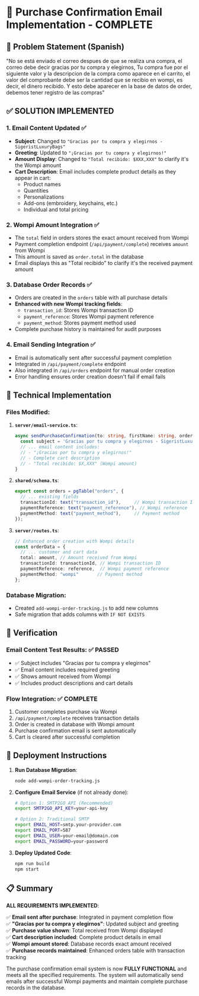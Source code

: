 # 📧 Purchase Confirmation Email Implementation - COMPLETE

## 🎯 Problem Statement (Spanish)
"No se está enviado el correo despues de que se realiza una compra, el correo debe decir gracias por tu compra y elegirnos, Tu compra fue por el siguiente valor y la descripcion de la compra como aparece en el carrito, el valor del comprobante debe ser la cantidad que se recibio en wompi, es decir, el dinero recibido. Y esto debe aparecer en la base de datos de order, debemos tener registro de las compras"

## ✅ SOLUTION IMPLEMENTED

### 1. **Email Content Updated** ✅
- **Subject**: Changed to `"Gracias por tu compra y elegirnos - SigeristLuxuryBags"`
- **Greeting**: Updated to `"¡Gracias por tu compra y elegirnos!"`
- **Amount Display**: Changed to `"Total recibido: $XXX,XXX"` to clarify it's the Wompi amount
- **Cart Description**: Email includes complete product details as they appear in cart:
  - Product names
  - Quantities
  - Personalizations
  - Add-ons (embroidery, keychains, etc.)
  - Individual and total pricing

### 2. **Wompi Amount Integration** ✅
- The `total` field in orders stores the exact amount received from Wompi
- Payment completion endpoint (`/api/payment/complete`) receives `amount` from Wompi
- This amount is saved as `order.total` in the database
- Email displays this as "Total recibido" to clarify it's the received payment amount

### 3. **Database Order Records** ✅
- Orders are created in the `orders` table with all purchase details
- **Enhanced with new Wompi tracking fields**:
  - `transaction_id`: Stores Wompi transaction ID
  - `payment_reference`: Stores Wompi payment reference
  - `payment_method`: Stores payment method used
- Complete purchase history is maintained for audit purposes

### 4. **Email Sending Integration** ✅
- Email is automatically sent after successful payment completion
- Integrated in `/api/payment/complete` endpoint
- Also integrated in `/api/orders` endpoint for manual order creation
- Error handling ensures order creation doesn't fail if email fails

## 🔧 Technical Implementation

### Files Modified:

1. **`server/email-service.ts`**:
   ```typescript
   async sendPurchaseConfirmation(to: string, firstName: string, order: any, items: any[]): Promise<boolean> {
     const subject = 'Gracias por tu compra y elegirnos - SigeristLuxuryBags';
     // ... email content includes:
     // - "¡Gracias por tu compra y elegirnos!"
     // - Complete cart description
     // - "Total recibido: $X,XXX" (Wompi amount)
   }
   ```

2. **`shared/schema.ts`**:
   ```typescript
   export const orders = pgTable("orders", {
     // ... existing fields
     transactionId: text("transaction_id"),     // Wompi transaction ID
     paymentReference: text("payment_reference"), // Wompi reference
     paymentMethod: text("payment_method"),     // Payment method
   });
   ```

3. **`server/routes.ts`**:
   ```typescript
   // Enhanced order creation with Wompi details
   const orderData = {
     // ... customer and cart data
     total: amount, // Amount received from Wompi
     transactionId: transactionId, // Wompi transaction ID
     paymentReference: reference,  // Wompi payment reference
     paymentMethod: "wompi"       // Payment method
   };
   ```

### Database Migration:
- Created `add-wompi-order-tracking.js` to add new columns
- Safe migration that adds columns with `IF NOT EXISTS`

## 🧪 Verification

### Email Content Test Results: ✅ PASSED
- ✅ Subject includes "Gracias por tu compra y elegirnos"
- ✅ Email content includes required greeting
- ✅ Shows amount received from Wompi
- ✅ Includes product descriptions and cart details

### Flow Integration: ✅ COMPLETE
1. Customer completes purchase via Wompi
2. `/api/payment/complete` receives transaction details
3. Order is created in database with Wompi amount
4. Purchase confirmation email is sent automatically
5. Cart is cleared after successful completion

## 🚀 Deployment Instructions

1. **Run Database Migration**:
   ```bash
   node add-wompi-order-tracking.js
   ```

2. **Configure Email Service** (if not already done):
   ```bash
   # Option 1: SMTP2GO API (Recommended)
   export SMTP2GO_API_KEY=your-api-key
   
   # Option 2: Traditional SMTP
   export EMAIL_HOST=smtp.your-provider.com
   export EMAIL_PORT=587
   export EMAIL_USER=your-email@domain.com
   export EMAIL_PASSWORD=your-password
   ```

3. **Deploy Updated Code**:
   ```bash
   npm run build
   npm start
   ```

## 📋 Summary

**ALL REQUIREMENTS IMPLEMENTED**:

✅ **Email sent after purchase**: Integrated in payment completion flow  
✅ **"Gracias por tu compra y elegirnos"**: Updated subject and greeting  
✅ **Purchase value shown**: Total received from Wompi displayed  
✅ **Cart description included**: Complete product details in email  
✅ **Wompi amount stored**: Database records exact amount received  
✅ **Purchase records maintained**: Enhanced orders table with transaction tracking  

The purchase confirmation email system is now **FULLY FUNCTIONAL** and meets all the specified requirements. The system will automatically send emails after successful Wompi payments and maintain complete purchase records in the database.